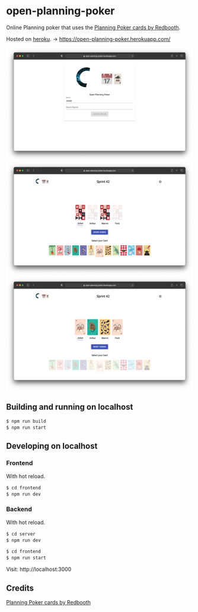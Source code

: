 # open-planning-poker

Online Planning poker that uses the [Planning Poker cards by Redbooth](https://github.com/redbooth/scrum-poker-cards).

Hosted on [heroku](heroku.com). -> https://open-planning-poker.herokuapp.com/

![login](./img/login.png)
![seleted cards](./img/seleted_cards.png)
![show cards](./img/show_cards.png)

## Building and running on localhost

```sh
$ npm run build
$ npm run start
```

## Developing on localhost

### Frontend
With hot reload.
```sh
$ cd frontend
$ npm run dev
```

### Backend
With hot reload.
```sh
$ cd server
$ npm run dev
```

```sh
$ cd frontend
$ npm run start
```

Visit: http://localhost:3000

## Credits

[Planning Poker cards by Redbooth](https://github.com/redbooth/scrum-poker-cards)
